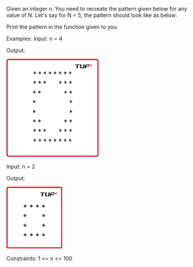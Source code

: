 Given an integer n. You need to recreate the pattern given below for any value of N. Let's say for N = 5, the pattern should look like as below:

Print the pattern in the function given to you.


Examples:
Input: n = 4

Output:<br>

![Output](image.png)

Input: n = 2

Output:<br>

![Output](image-1.png)

Constraints:
1 <= n <= 100
